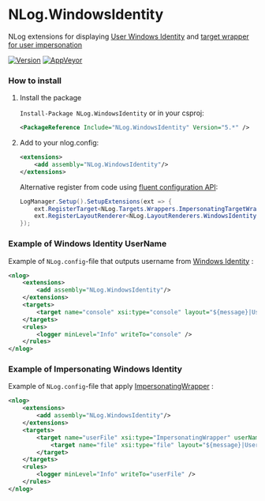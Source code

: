 # NLog.WindowsIdentity
NLog extensions for displaying [User Windows Identity](https://github.com/NLog/NLog/wiki/Windows-Identity-Layout-Renderer) and [target wrapper for user impersonation](https://github.com/NLog/NLog/wiki/ImpersonatingWrapper-target)

[![Version](https://badge.fury.io/nu/NLog.WindowsIdentity.svg)](https://www.nuget.org/packages/NLog.WindowsIdentity)
[![AppVeyor](https://img.shields.io/appveyor/ci/nlog/NLog-WindowsIdentity/master.svg)](https://ci.appveyor.com/project/nlog/NLog-WindowsIdentity/branch/master)


### How to install

1) Install the package

    `Install-Package NLog.WindowsIdentity` or in your csproj:

    ```xml
    <PackageReference Include="NLog.WindowsIdentity" Version="5.*" />
    ```

2) Add to your nlog.config:

    ```xml
    <extensions>
        <add assembly="NLog.WindowsIdentity"/>
    </extensions>
    ```

   Alternative register from code using [fluent configuration API](https://github.com/NLog/NLog/wiki/Fluent-Configuration-API):

    ```csharp
    LogManager.Setup().SetupExtensions(ext => {
        ext.RegisterTarget<NLog.Targets.Wrappers.ImpersonatingTargetWrapper>();
        ext.RegisterLayoutRenderer<NLog.LayoutRenderers.WindowsIdentityLayoutRenderer>();
    });
    ```

### Example of Windows Identity UserName
Example of `NLog.config`-file that outputs username from [Windows Identity](https://github.com/NLog/NLog/wiki/Windows-Identity-Layout-Renderer) :

```xml
<nlog>
    <extensions>
        <add assembly="NLog.WindowsIdentity"/>
    </extensions>
    <targets>
        <target name="console" xsi:type="console" layout="${message}|User=${windows-identity}"  />
    </targets>
    <rules>
        <logger minLevel="Info" writeTo="console" />
    </rules>
</nlog>
```

### Example of Impersonating Windows Identity
Example of `NLog.config`-file that apply [ImpersonatingWrapper](https://github.com/NLog/NLog/wiki/ImpersonatingWrapper-target) :

```xml
<nlog>
    <extensions>
        <add assembly="NLog.WindowsIdentity"/>
    </extensions>
    <targets>
        <target name="userFile" xsi:type="ImpersonatingWrapper" userName="xxx">
            <target name="file" xsi:type="file" layout="${message}|User=${windows-identity}" filename="\\SecureNetPath\App.log"  />
        </target>
    </targets>
    <rules>
        <logger minLevel="Info" writeTo="userFile" />
    </rules>
</nlog>
```
